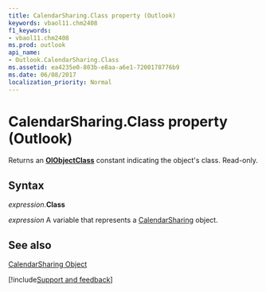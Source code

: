 ```yaml
---
title: CalendarSharing.Class property (Outlook)
keywords: vbaol11.chm2408
f1_keywords:
- vbaol11.chm2408
ms.prod: outlook
api_name:
- Outlook.CalendarSharing.Class
ms.assetid: ea4235e0-803b-e8aa-a6e1-7200178776b9
ms.date: 06/08/2017
localization_priority: Normal
---
```



# CalendarSharing.Class property (Outlook)

Returns an  **[OlObjectClass](Outlook.OlObjectClass.md)** constant indicating the object's class. Read-only.


## Syntax

_expression_.**Class**

_expression_ A variable that represents a [CalendarSharing](Outlook.CalendarSharing.md) object.


## See also


[CalendarSharing Object](Outlook.CalendarSharing.md)

[!include[Support and feedback](~/includes/feedback-boilerplate.md)]
